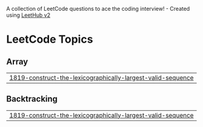 A collection of LeetCode questions to ace the coding interview! - Created using [LeetHub v2](https://github.com/arunbhardwaj/LeetHub-2.0)
<!---LeetCode Topics Start-->
# LeetCode Topics
## Array
|  |
| ------- |
| [1819-construct-the-lexicographically-largest-valid-sequence](https://github.com/ayu-shiirathore/Daily_DSA_Questions/tree/master/1819-construct-the-lexicographically-largest-valid-sequence) |
## Backtracking
|  |
| ------- |
| [1819-construct-the-lexicographically-largest-valid-sequence](https://github.com/ayu-shiirathore/Daily_DSA_Questions/tree/master/1819-construct-the-lexicographically-largest-valid-sequence) |
<!---LeetCode Topics End-->
